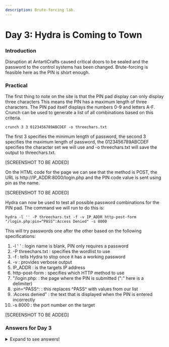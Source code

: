 ```yaml
---
description: Brute-forcing lab.
---
```


# Day 3: Hydra is Coming to Town

### Introduction

Disruption at AntartiCrafts caused critical doors to be sealed and the password to the control systems has been changed. Brute-forcing is feasible here as the PIN is short enough.

### Practical

The first thing to note on the site is that the PIN pad display can only display three characters This means the PIN has a maximum length of three characters. The PIN pad itself displays the numbers 0-9 and letters A-F. Crunch can be used to generate a list of all combinations based on this criteria.

```
crunch 3 3 0123456789ABCDEF -o threechars.txt
```

The first 3 specifies the minimum length of password, the second 3 specifies the maximum length of password, the 0123456789ABCDEF specifies the character set we will use and -o threechars.txt will save the output to threechars.txt.

\[SCREENSHOT TO BE ADDED]

On the HTML code for the page we can see that the method is POST, the URL is http://IP\_ADDR:8000/login.php and the PIN code value is sent using pin as the name.

\[SCREENSHOT TO BE ADDED]

Hydra can now be used to test all possible password combinations for the PIN pad. The command we will run to do this is:

```
hydra -l '' -P threechars.txt -f -v IP_ADDR http-post-form "/login.php:pin=^PASS^:Access Denied" -s 8000
```

This will try passwords one after the other based on the following specifications:

1. \-l ' ' : login name is blank, PIN only requires a password
2. \-P threechars.txt : specifies the wordlist to use
3. \-f : tells Hydra to stop once it has a working password
4. \-v : provides verbose output
5. IP\_ADDR : is the targets IP address
6. http-post-form : specifies which HTTP method to use
7. "/login.php: : the page where the PIN is submitted (":" here is a delimiter)
8. :pin=^PASS^: : this replaces ^PASS^ with values from our list
9. :Access denied" : the text that is displayed when the PIN is entered incorrectly
10. \-s 8000 : the port number on the target

\[SCREENSHOT TO BE ADDED]

### Answers for Day 3

<details>

<summary>Expand to see answers!</summary>

1. Using crunch and hydra, find the PIN code to access the control system and unlock the door. What is the flag? **THM{pin-code-brute-force}**

</details>
